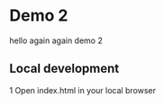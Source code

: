 # Demo 2

hello again again demo 2 


## Local development

1 Open index.html in your local browser  